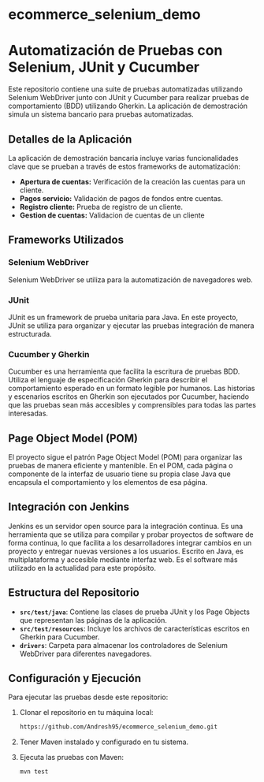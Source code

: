 # ecommerce_selenium_demo

# Automatización de Pruebas con Selenium, JUnit y Cucumber
Este repositorio contiene una suite de pruebas automatizadas utilizando Selenium WebDriver junto con JUnit y Cucumber para realizar pruebas de comportamiento (BDD) utilizando Gherkin. La aplicación de demostración simula un sistema bancario para pruebas automatizadas.

## Detalles de la Aplicación

La aplicación de demostración bancaria incluye varias funcionalidades clave que se prueban a través de estos frameworks de automatización:

- **Apertura de cuentas:** Verificación de la creación las cuentas para un cliente.
- **Pagos servicio:** Validación de pagos de fondos entre cuentas.
- **Registro cliente:** Prueba de registro de un cliente.
- **Gestion de cuentas:** Validacion de cuentas de un cliente

## Frameworks Utilizados

### Selenium WebDriver
Selenium WebDriver se utiliza para la automatización de navegadores web. 
### JUnit
JUnit es un framework de prueba unitaria para Java. En este proyecto, JUnit se utiliza para organizar y ejecutar las pruebas integración de manera estructurada.

### Cucumber y Gherkin
Cucumber es una herramienta que facilita la escritura de pruebas BDD. Utiliza el lenguaje de especificación Gherkin para describir el comportamiento esperado en un formato legible por humanos. Las historias y escenarios escritos en Gherkin son ejecutados por Cucumber, haciendo que las pruebas sean más accesibles y comprensibles para todas las partes interesadas.

## Page Object Model (POM)

El proyecto sigue el patrón Page Object Model (POM) para organizar las pruebas de manera eficiente y mantenible. En el POM, cada página o componente de la interfaz de usuario tiene su propia clase Java que encapsula el comportamiento y los elementos de esa página.

## Integración con Jenkins

Jenkins es un servidor open source para la integración continua. Es una herramienta que se utiliza para compilar y probar proyectos de software de forma continua, lo que facilita a los desarrolladores integrar cambios en un proyecto y entregar nuevas versiones a los usuarios. Escrito en Java, es multiplataforma y accesible mediante interfaz web. Es el software más utilizado en la actualidad para este propósito.
## Estructura del Repositorio

- **`src/test/java`**: Contiene las clases de prueba JUnit y los Page Objects que representan las páginas de la aplicación.
- **`src/test/resources`**: Incluye los archivos de características escritos en Gherkin para Cucumber.
- **`drivers`**: Carpeta para almacenar los controladores de Selenium WebDriver para diferentes navegadores.

## Configuración y Ejecución

Para ejecutar las pruebas desde este repositorio:

1. Clonar el repositorio en tu máquina local:
   ```bash
   https://github.com/Andresh95/ecommerce_selenium_demo.git
2. Tener Maven instalado y configurado en tu sistema.

3. Ejecuta las pruebas con Maven:
   ```bash
   mvn test
